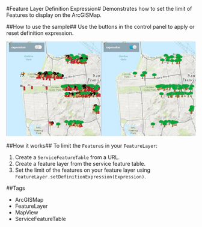 #Feature Layer Definition Expression#
Demonstrates how to set the limit of Features to display on the ArcGISMap.

##How to use the sample##
Use the buttons in the control panel to apply or reset definition expression.

![](FeatureLayerDefinitionExpression.png)

##How it works##
To limit the `Feature`s in your `FeatureLayer`:

1. Create a `ServiceFeatureTable` from a URL.
2. Create a feature layer from the service feature table.
3. Set the limit of the features on your feature layer using `FeatureLayer.setDefinitionExpression(Expression)`.

##Tags
- ArcGISMap
- FeatureLayer
- MapView
- ServiceFeatureTable

